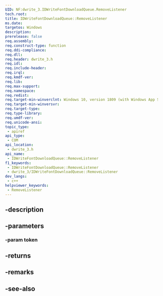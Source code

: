```yaml
---
UID: NF:dwrite_3.IDWriteFontDownloadQueue.RemoveListener
tech.root: 
title: IDWriteFontDownloadQueue::RemoveListener
ms.date: 
targetos: Windows
description: 
prerelease: false
req.assembly: 
req.construct-type: function
req.ddi-compliance: 
req.dll: 
req.header: dwrite_3.h
req.idl: 
req.include-header: 
req.irql: 
req.kmdf-ver: 
req.lib: 
req.max-support: 
req.namespace: 
req.redist: 
req.target-min-winverclnt: Windows 10, version 1809 (with Windows App SDK 0.5 or later)
req.target-min-winversvr: 
req.target-type: 
req.type-library: 
req.umdf-ver: 
req.unicode-ansi: 
topic_type:
 - apiref
api_type:
 - COM
api_location:
 - dwrite_3.h
api_name:
 - IDWriteFontDownloadQueue::RemoveListener
f1_keywords:
 - IDWriteFontDownloadQueue::RemoveListener
 - dwrite_3/IDWriteFontDownloadQueue::RemoveListener
dev_langs:
 - c++
helpviewer_keywords:
 - RemoveListener
---
```


## -description

## -parameters

### -param token

## -returns

## -remarks

## -see-also

